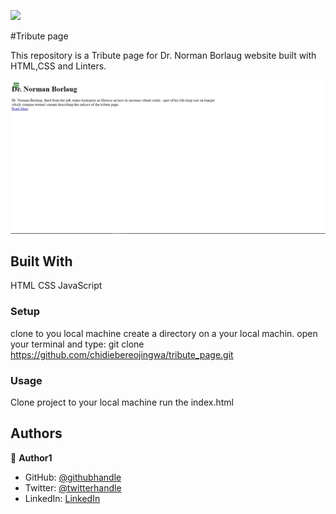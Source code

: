 ![](https://img.shields.io/badge/Microverse-blueviolet)

#Tribute page

This repository is a Tribute page for Dr. Norman Borlaug website built with HTML,CSS and Linters. 


![screenshot](./app_screenshot.png)

## Built With
HTML
CSS
JavaScript
### Setup
clone to you local machine
create a directory on a your local machin.
open your terminal and type: git clone https://github.com/chidiebereojingwa/tribute_page.git
### Usage
Clone project to your local machine 
run the index.html
## Authors

👤 **Author1**

- GitHub: [@githubhandle](https://github.com/chidiebereojingwa)
- Twitter: [@twitterhandle](https://twitter.com/ojingwa)
- LinkedIn: [LinkedIn](https://linkedin.com/in/chidiebereojingwa)

